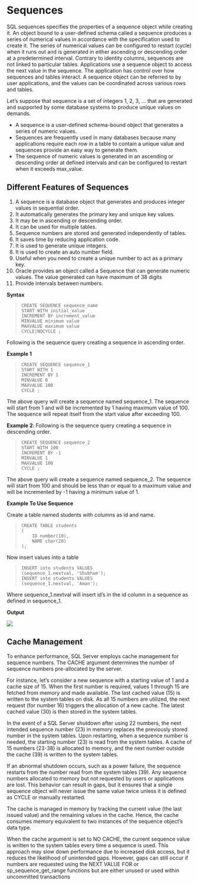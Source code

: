 # Sequences
SQL sequences specifies the properties of a sequence object while creating it. An object bound to a user-defined schema called a sequence produces a series of numerical values in accordance with the specification used to create it. The series of numerical values can be configured to restart (cycle) when it runs out and is generated in either ascending or descending order at a predetermined interval. Contrary to identity columns, sequences are not linked to particular tables. Applications use a sequence object to access the next value in the sequence. The application has control over how sequences and tables interact. A sequence object can be referred to by user applications, and the values can be coordinated across various rows and tables.

Let’s suppose that sequence is a set of integers 1, 2, 3, … that are generated and supported by some database systems to produce unique values on demands.

- A sequence is a user-defined schema-bound object that generates a series of numeric values.
- Sequences are frequently used in many databases because many applications require each row in a table to contain a unique value and sequences provide an easy way to generate them.
- The sequence of numeric values is generated in an ascending or descending order at defined intervals and can be configured to restart when it exceeds max_value.

## Different Features of Sequences

1. A sequence is a database object that generates and produces integer values in sequential order.
2. It automatically generates the primary key and unique key values.
3. It may be in ascending or descending order.
4. It can be used for multiple tables.
5. Sequence numbers are stored and generated independently of tables.
6. It saves time by reducing application code.
7. It is used to generate unique integers.
8. It is used to create an auto number field.
9. Useful when you need to create a unique number to act as a primary key.
10. Oracle provides an object called a Sequence that can generate numeric values. The value generated can have maximum of 38 digits
11. Provide intervals between numbers.

**Syntax**

>
>     CREATE SEQUENCE sequence_name
>     START WITH initial_value
>     INCREMENT BY increment_value
>     MINVALUE minimum value
>     MAXVALUE maximum value
>     CYCLE|NOCYCLE ;

Following is the sequence query creating a sequence in ascending order.

**Example 1**

>     CREATE SEQUENCE sequence_1
>     START WITH 1
>     INCREMENT BY 1
>     MINVALUE 0
>     MAXVALUE 100
>     CYCLE ;

The above query will create a sequence named sequence_1. The sequence will start from 1 and will be incremented by 1 having maximum value of 100. The sequence will repeat itself from the start value after exceeding 100.

**Example 2**: Following is the sequence query creating a sequence in descending order.

>     CREATE SEQUENCE sequence_2
>     START WITH 100
>     INCREMENT BY -1
>     MINVALUE 1
>     MAXVALUE 100
>     CYCLE ;

The above query will create a sequence named sequence_2. The sequence will start from 100 and should be less than or equal to a maximum value and will be incremented by -1 having a minimum value of 1.

**Example To Use Sequence**

Create a table named students with columns as id and name.

>     CREATE TABLE students
>     ( 
>         ID number(10),
>         NAME char(20)
>     );

Now insert values into a table

>     INSERT into students VALUES
>     (sequence_1.nextval, 'Shubham');
>     INSERT into students VALUES
>     (sequence_1.nextval, 'Aman');

Where sequence_1.nextval will insert id’s in the id column in a sequence as defined in sequence_1. 

**Output**

<img src='https://media.geeksforgeeks.org/wp-content/uploads/20230529105237/Screenshot_123.png' style='display: flex; justify-content: center'>

## Cache Management
To enhance performance, SQL Server employs cache management for sequence numbers. The CACHE argument determines the number of sequence numbers pre-allocated by the server.

For instance, let’s consider a new sequence with a starting value of 1 and a cache size of 15. When the first number is required, values 1 through 15 are fetched from memory and made available. The last cached value (15) is written to the system tables on disk. As all 15 numbers are utilized, the next request (for number 16) triggers the allocation of a new cache. The latest cached value (30) is then stored in the system tables.

In the event of a SQL Server shutdown after using 22 numbers, the next intended sequence number (23) in memory replaces the previously stored number in the system tables. Upon restarting, when a sequence number is needed, the starting number (23) is read from the system tables. A cache of 15 numbers (23-38) is allocated to memory, and the next number outside the cache (39) is written to the system tables.

If an abnormal shutdown occurs, such as a power failure, the sequence restarts from the number read from the system tables (39). Any sequence numbers allocated to memory but not requested by users or applications are lost. This behavior can result in gaps, but it ensures that a single sequence object will never issue the same value twice unless it is defined as CYCLE or manually restarted.

The cache is managed in memory by tracking the current value (the last issued value) and the remaining values in the cache. Hence, the cache consumes memory equivalent to two instances of the sequence object’s data type.

When the cache argument is set to NO CACHE, the current sequence value is written to the system tables every time a sequence is used. This approach may slow down performance due to increased disk access, but it reduces the likelihood of unintended gaps. However, gaps can still occur if numbers are requested using the NEXT VALUE FOR or sp_sequence_get_range functions but are either unused or used within uncommitted transactions
